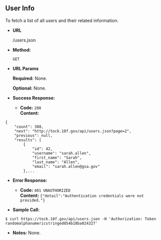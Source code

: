 **User Info**
----
To fetch a list of all users and their related information.

* **URL**

  /users.json

* **Method:**

  `GET`
  
*  **URL Params**

   **Required:**
   None.
   
   **Optional:**
   None.

* **Success Response:**

  * **Code:** `200` <br />
    **Content:** 
```
{
    "count": 308,
    "next": "http://tock.18f.gov/api/users.json?page=2",
    "previous": null,
    "results": [
        {
            "id": 42,
            "username": "sarah.allen",
            "first_name": "Sarah",
            "last_name": "Allen",
            "email": "sarah.allen@gsa.gov"
        },...
```
 
* **Error Response:**

  * **Code:** `401 UNAUTHORIZED` <br />
    **Content:** `{"detail":"Authentication credentials were not provided."}`

* **Sample Call:**

```
$ curl https://tock.18f.gov/api/users.json -H 'Authorization: Token randomalphanumericstringed854b18ba024327'
```

* **Notes:** None.
 
